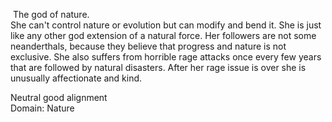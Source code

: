  The god of nature.  
She can't control nature or evolution but can modify and bend it. She is just like any other god extension of a natural force. Her followers are not some neanderthals, because they believe that progress and nature is not exclusive. She also suffers from horrible rage attacks once every few years that are followed by natural disasters. After her rage issue is over she is unusually affectionate and kind.

Neutral good alignment  
Domain: Nature